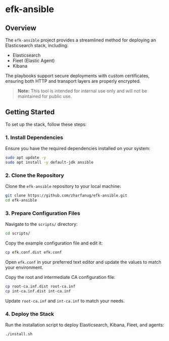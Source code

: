 # efk-ansible
## Overview
The `efk-ansible` project provides a streamlined method for deploying an Elasticsearch stack, including:

- Elasticsearch
- Fleet (Elastic Agent)
- Kibana

The playbooks support secure deployments with custom certificates, ensuring both HTTP and transport layers are properly encrypted.

> **Note:** This tool is intended for internal use only and will not be maintained for public use.

## Getting Started
To set up the stack, follow these steps:

### 1. Install Dependencies

Ensure you have the required dependencies installed on your system:
```bash
sudo apt update -y
sudo apt install -y default-jdk ansible
```

### 2. Clone the Repository

Clone the `efk-ansible` repository to your local machine:
```bash
git clone https://github.com/zharfanug/efk-ansible.git
cd efk-ansible
```

### 3. Prepare Configuration Files

Navigate to the `scripts/` directory:
```bash
cd scripts/
```

Copy the example configuration file and edit it:
```bash
cp efk.conf.dist efk.conf
```
Open `efk.conf` in your preferred text editor and update the values to match your environment.

Copy the root and intermediate CA configuration file:
```bash
cp root-ca.inf.dist root-ca.inf
cp int-ca.inf.dist int-ca.inf
```
Update `root-ca.inf` and `int-ca.inf` to match your needs.

### 4. Deploy the Stack

Run the installation script to deploy Elasticsearch, Kibana, Fleet, and agents:
```bash
./install.sh
```
